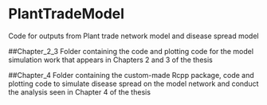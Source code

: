 # PlantTradeModel
Code for outputs from Plant trade network model and disease spread model

##Chapter_2_3
Folder containing the code and plotting code for the model simulation work that appears in Chapters 2 and 3 of the thesis

##Chapter_4
Folder containing the custom-made Rcpp package, code and plotting code to simulate disease spread on the model network and conduct the analysis seen in Chapter 4 of the thesis 
